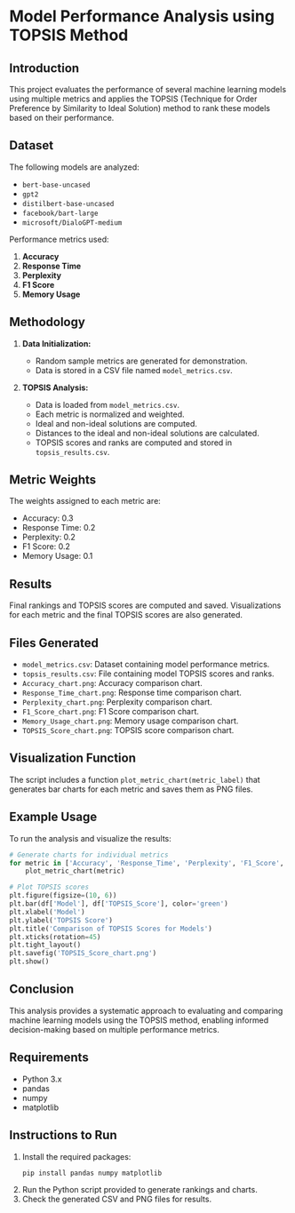 
# Model Performance Analysis using TOPSIS Method

## Introduction
This project evaluates the performance of several machine learning models using multiple metrics and applies the TOPSIS (Technique for Order Preference by Similarity to Ideal Solution) method to rank these models based on their performance.

## Dataset
The following models are analyzed:
- `bert-base-uncased`
- `gpt2`
- `distilbert-base-uncased`
- `facebook/bart-large`
- `microsoft/DialoGPT-medium`

Performance metrics used:
1. **Accuracy**
2. **Response Time**
3. **Perplexity**
4. **F1 Score**
5. **Memory Usage**

## Methodology
1. **Data Initialization:**
   - Random sample metrics are generated for demonstration.
   - Data is stored in a CSV file named `model_metrics.csv`.

2. **TOPSIS Analysis:**
   - Data is loaded from `model_metrics.csv`.
   - Each metric is normalized and weighted.
   - Ideal and non-ideal solutions are computed.
   - Distances to the ideal and non-ideal solutions are calculated.
   - TOPSIS scores and ranks are computed and stored in `topsis_results.csv`.

## Metric Weights
The weights assigned to each metric are:
- Accuracy: 0.3
- Response Time: 0.2
- Perplexity: 0.2
- F1 Score: 0.2
- Memory Usage: 0.1

## Results
Final rankings and TOPSIS scores are computed and saved. Visualizations for each metric and the final TOPSIS scores are also generated.

## Files Generated
- `model_metrics.csv`: Dataset containing model performance metrics.
- `topsis_results.csv`: File containing model TOPSIS scores and ranks.
- `Accuracy_chart.png`: Accuracy comparison chart.
- `Response_Time_chart.png`: Response time comparison chart.
- `Perplexity_chart.png`: Perplexity comparison chart.
- `F1_Score_chart.png`: F1 Score comparison chart.
- `Memory_Usage_chart.png`: Memory usage comparison chart.
- `TOPSIS_Score_chart.png`: TOPSIS score comparison chart.

## Visualization Function
The script includes a function `plot_metric_chart(metric_label)` that generates bar charts for each metric and saves them as PNG files.

## Example Usage
To run the analysis and visualize the results:
```python
# Generate charts for individual metrics
for metric in ['Accuracy', 'Response_Time', 'Perplexity', 'F1_Score', 'Memory_Usage']:
    plot_metric_chart(metric)

# Plot TOPSIS scores
plt.figure(figsize=(10, 6))
plt.bar(df['Model'], df['TOPSIS_Score'], color='green')
plt.xlabel('Model')
plt.ylabel('TOPSIS Score')
plt.title('Comparison of TOPSIS Scores for Models')
plt.xticks(rotation=45)
plt.tight_layout()
plt.savefig('TOPSIS_Score_chart.png')
plt.show()
```

## Conclusion
This analysis provides a systematic approach to evaluating and comparing machine learning models using the TOPSIS method, enabling informed decision-making based on multiple performance metrics.

## Requirements
- Python 3.x
- pandas
- numpy
- matplotlib

## Instructions to Run
1. Install the required packages:
   ```bash
   pip install pandas numpy matplotlib
   ```
2. Run the Python script provided to generate rankings and charts.
3. Check the generated CSV and PNG files for results.

